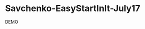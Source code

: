 # Savchenko-EasyStartInIt-July17

[DEMO](https://github.com/DimasSavchenko/Savchenko-EasyStartInIt-July17)